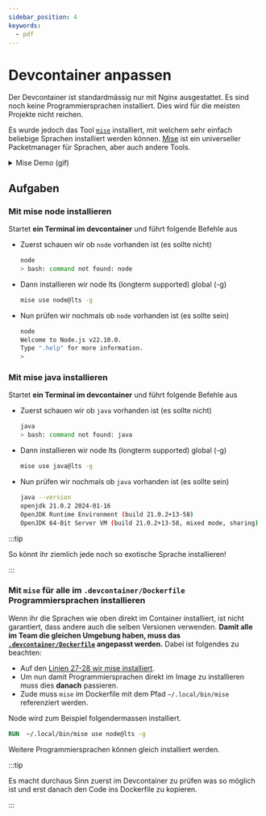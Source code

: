 ```yaml
---
sidebar_position: 4
keywords:
  - pdf
---
```


# Devcontainer anpassen

Der Devcontainer ist standardmässig nur mit Nginx ausgestattet. Es sind noch
keine Programmiersprachen installiert. Dies wird für die meisten Projekte nicht
reichen.

Es wurde jedoch das Tool [`mise`](https://mise.jdx.dev/) installiert, mit
welchem sehr einfach beliebige Sprachen installiert werden können.
[Mise](https://mise.jdx.dev/) ist ein universeller Packetmanager für Sprachen,
aber auch andere Tools.

<details>
<summary>Mise Demo (gif)</summary>

![mise demo](./images/mise-demo.gif)

Quelle: [https://mise.jdx.dev/demo.html](https://mise.jdx.dev/demo.html)

</details>

## Aufgaben

### Mit mise node installieren

Startet **ein Terminal im devcontainer** und führt folgende Befehle aus

- Zuerst schauen wir ob `node` vorhanden ist (es sollte nicht)
  ```bash
  node
  > bash: command not found: node
  ```
- Dann installieren wir node lts (longterm supported) global (-g)
  ```bash
  mise use node@lts -g
  ```
- Nun prüfen wir nochmals ob `node` vorhanden ist (es sollte sein)
  ```bash
  node
  Welcome to Node.js v22.10.0.
  Type ".help" for more information.
  >
  ```

### Mit mise java installieren

Startet **ein Terminal im devcontainer** und führt folgende Befehle aus

- Zuerst schauen wir ob `java` vorhanden ist (es sollte nicht)
  ```bash
  java
  > bash: command not found: java
  ```
- Dann installieren wir node lts (longterm supported) global (-g)
  ```bash
  mise use java@lts -g
  ```
- Nun prüfen wir nochmals ob `java` vorhanden ist (es sollte sein)
  ```bash
  java --version
  openjdk 21.0.2 2024-01-16
  OpenJDK Runtime Environment (build 21.0.2+13-58)
  OpenJDK 64-Bit Server VM (build 21.0.2+13-58, mixed mode, sharing)
  ```

:::tip

So könnt ihr ziemlich jede noch so exotische Sprache installieren!

:::

### Mit `mise` für alle im `.devcontainer/Dockerfile` Programmiersprachen installieren

Wenn ihr die Sprachen wie oben direkt im Container installiert, ist nicht
garantiert, dass andere auch die selben Versionen verwenden. **Damit alle im
Team die gleichen Umgebung haben, muss das
[`.devcontainer/Dockerfile`](https://github.com/codingluke/bbzbl-modul-324-template/blob/main/.devcontainer/Dockerfile)
angepasst werden.** Dabei ist folgendes zu beachten:

- Auf den
  [Linien 27-28 wir mise installiert](https://github.com/codingluke/bbzbl-modul-324-template/blob/main/.devcontainer/Dockerfile#L27-L28).
- Um nun damit Programmiersprachen direkt im Image zu installieren muss dies
  **danach** passieren.
- Zude muss `mise` im Dockerfile mit dem Pfad `~/.local/bin/mise` referenziert
  werden.

Node wird zum Beispiel folgendermassen installiert.

```dockerfile
RUN  ~/.local/bin/mise use node@lts -g
```

Weitere Programmiersprachen können gleich installiert werden.

:::tip

Es macht durchaus Sinn zuerst im Devcontainer zu prüfen was so möglich ist und
erst danach den Code ins Dockerfile zu kopieren.

:::
